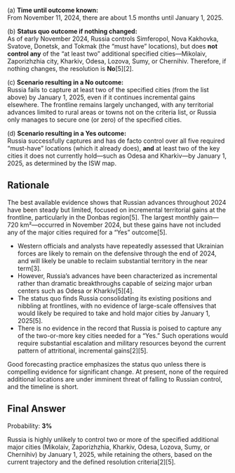 (a) **Time until outcome known:**  
From November 11, 2024, there are about 1.5 months until January 1, 2025.

(b) **Status quo outcome if nothing changed:**  
As of early November 2024, Russia controls Simferopol, Nova Kakhovka, Svatove, Donetsk, and Tokmak (the “must have” locations), but does **not control any** of the “at least two” additional specified cities—Mikolaiv, Zaporizhzhia city, Kharkiv, Odesa, Lozova, Sumy, or Chernihiv. Therefore, if nothing changes, the resolution is **No**[5][2].

(c) **Scenario resulting in a No outcome:**  
Russia fails to capture at least two of the specified cities (from the list above) by January 1, 2025, even if it continues incremental gains elsewhere. The frontline remains largely unchanged, with any territorial advances limited to rural areas or towns not on the criteria list, or Russia only manages to secure one (or zero) of the specified cities.

(d) **Scenario resulting in a Yes outcome:**  
Russia successfully captures and has de facto control over all five required “must-have” locations (which it already does), **and** at least two of the key cities it does not currently hold—such as Odesa and Kharkiv—by January 1, 2025, as determined by the ISW map.

## Rationale

The best available evidence shows that Russian advances throughout 2024 have been steady but limited, focused on incremental territorial gains at the frontline, particularly in the Donbas region[5]. The largest monthly gain—720 km²—occurred in November 2024, but these gains have not included any of the major cities required for a “Yes” outcome[5].

- Western officials and analysts have repeatedly assessed that Ukrainian forces are likely to remain on the defensive through the end of 2024, and will likely be unable to reclaim substantial territory in the near term[3].
- However, Russia’s advances have been characterized as incremental rather than dramatic breakthroughs capable of seizing major urban centers such as Odesa or Kharkiv[5][4].
- The status quo finds Russia consolidating its existing positions and nibbling at frontlines, with no evidence of large-scale offensives that would likely be required to take and hold major cities by January 1, 2025[5].
- There is no evidence in the record that Russia is poised to capture any of the two-or-more key cities needed for a “Yes.” Such operations would require substantial escalation and military resources beyond the current pattern of attritional, incremental gains[2][5].

Good forecasting practice emphasizes the status quo unless there is compelling evidence for significant change. At present, none of the required additional locations are under imminent threat of falling to Russian control, and the timeline is short.

## Final Answer

Probability: **3%**

Russia is highly unlikely to control two or more of the specified additional major cities (Mikolaiv, Zaporizhzhia, Kharkiv, Odesa, Lozova, Sumy, or Chernihiv) by January 1, 2025, while retaining the others, based on the current trajectory and the defined resolution criteria[2][5].